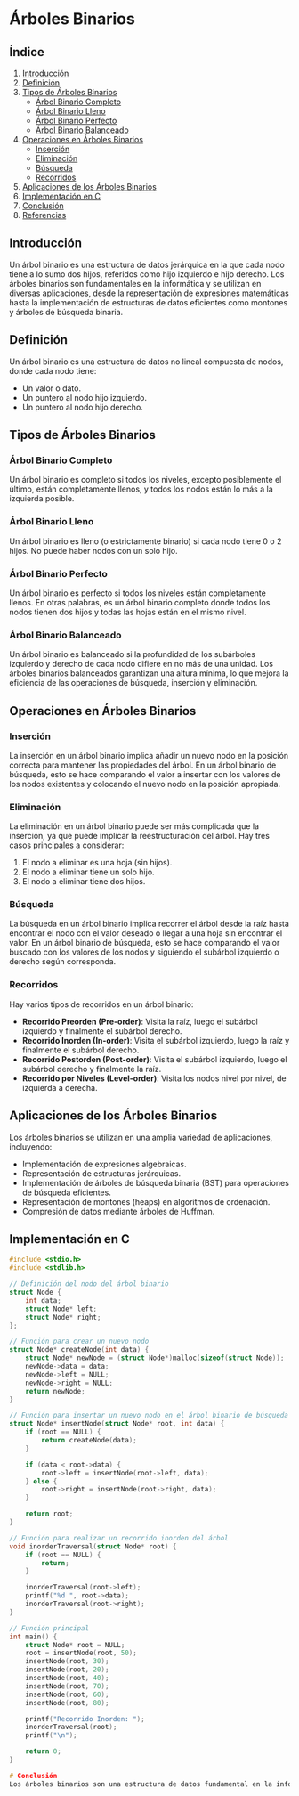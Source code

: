 # Árboles Binarios

## Índice

1. [Introducción](#introducción)
2. [Definición](#definición)
3. [Tipos de Árboles Binarios](#tipos-de-árboles-binarios)
    - [Árbol Binario Completo](#árbol-binario-completo)
    - [Árbol Binario Lleno](#árbol-binario-lleno)
    - [Árbol Binario Perfecto](#árbol-binario-perfecto)
    - [Árbol Binario Balanceado](#árbol-binario-balanceado)
4. [Operaciones en Árboles Binarios](#operaciones-en-árboles-binarios)
    - [Inserción](#inserción)
    - [Eliminación](#eliminación)
    - [Búsqueda](#búsqueda)
    - [Recorridos](#recorridos)
5. [Aplicaciones de los Árboles Binarios](#aplicaciones-de-los-árboles-binarios)
6. [Implementación en C](#implementación-en-c)
7. [Conclusión](#conclusión)
8. [Referencias](#referencias)

## Introducción

Un árbol binario es una estructura de datos jerárquica en la que cada nodo tiene a lo sumo dos hijos, referidos como hijo izquierdo e hijo derecho. Los árboles binarios son fundamentales en la informática y se utilizan en diversas aplicaciones, desde la representación de expresiones matemáticas hasta la implementación de estructuras de datos eficientes como montones y árboles de búsqueda binaria.

## Definición

Un árbol binario es una estructura de datos no lineal compuesta de nodos, donde cada nodo tiene:
- Un valor o dato.
- Un puntero al nodo hijo izquierdo.
- Un puntero al nodo hijo derecho.

## Tipos de Árboles Binarios

### Árbol Binario Completo

Un árbol binario es completo si todos los niveles, excepto posiblemente el último, están completamente llenos, y todos los nodos están lo más a la izquierda posible.

### Árbol Binario Lleno

Un árbol binario es lleno (o estrictamente binario) si cada nodo tiene 0 o 2 hijos. No puede haber nodos con un solo hijo.

### Árbol Binario Perfecto

Un árbol binario es perfecto si todos los niveles están completamente llenos. En otras palabras, es un árbol binario completo donde todos los nodos tienen dos hijos y todas las hojas están en el mismo nivel.

### Árbol Binario Balanceado

Un árbol binario es balanceado si la profundidad de los subárboles izquierdo y derecho de cada nodo difiere en no más de una unidad. Los árboles binarios balanceados garantizan una altura mínima, lo que mejora la eficiencia de las operaciones de búsqueda, inserción y eliminación.

## Operaciones en Árboles Binarios

### Inserción

La inserción en un árbol binario implica añadir un nuevo nodo en la posición correcta para mantener las propiedades del árbol. En un árbol binario de búsqueda, esto se hace comparando el valor a insertar con los valores de los nodos existentes y colocando el nuevo nodo en la posición apropiada.

### Eliminación

La eliminación en un árbol binario puede ser más complicada que la inserción, ya que puede implicar la reestructuración del árbol. Hay tres casos principales a considerar:
1. El nodo a eliminar es una hoja (sin hijos).
2. El nodo a eliminar tiene un solo hijo.
3. El nodo a eliminar tiene dos hijos.

### Búsqueda

La búsqueda en un árbol binario implica recorrer el árbol desde la raíz hasta encontrar el nodo con el valor deseado o llegar a una hoja sin encontrar el valor. En un árbol binario de búsqueda, esto se hace comparando el valor buscado con los valores de los nodos y siguiendo el subárbol izquierdo o derecho según corresponda.

### Recorridos

Hay varios tipos de recorridos en un árbol binario:
- **Recorrido Preorden (Pre-order)**: Visita la raíz, luego el subárbol izquierdo y finalmente el subárbol derecho.
- **Recorrido Inorden (In-order)**: Visita el subárbol izquierdo, luego la raíz y finalmente el subárbol derecho.
- **Recorrido Postorden (Post-order)**: Visita el subárbol izquierdo, luego el subárbol derecho y finalmente la raíz.
- **Recorrido por Niveles (Level-order)**: Visita los nodos nivel por nivel, de izquierda a derecha.

## Aplicaciones de los Árboles Binarios

Los árboles binarios se utilizan en una amplia variedad de aplicaciones, incluyendo:
- Implementación de expresiones algebraicas.
- Representación de estructuras jerárquicas.
- Implementación de árboles de búsqueda binaria (BST) para operaciones de búsqueda eficientes.
- Representación de montones (heaps) en algoritmos de ordenación.
- Compresión de datos mediante árboles de Huffman.

## Implementación en C

```c
#include <stdio.h>
#include <stdlib.h>

// Definición del nodo del árbol binario
struct Node {
    int data;
    struct Node* left;
    struct Node* right;
};

// Función para crear un nuevo nodo
struct Node* createNode(int data) {
    struct Node* newNode = (struct Node*)malloc(sizeof(struct Node));
    newNode->data = data;
    newNode->left = NULL;
    newNode->right = NULL;
    return newNode;
}

// Función para insertar un nuevo nodo en el árbol binario de búsqueda
struct Node* insertNode(struct Node* root, int data) {
    if (root == NULL) {
        return createNode(data);
    }

    if (data < root->data) {
        root->left = insertNode(root->left, data);
    } else {
        root->right = insertNode(root->right, data);
    }

    return root;
}

// Función para realizar un recorrido inorden del árbol
void inorderTraversal(struct Node* root) {
    if (root == NULL) {
        return;
    }

    inorderTraversal(root->left);
    printf("%d ", root->data);
    inorderTraversal(root->right);
}

// Función principal
int main() {
    struct Node* root = NULL;
    root = insertNode(root, 50);
    insertNode(root, 30);
    insertNode(root, 20);
    insertNode(root, 40);
    insertNode(root, 70);
    insertNode(root, 60);
    insertNode(root, 80);

    printf("Recorrido Inorden: ");
    inorderTraversal(root);
    printf("\n");

    return 0;
}

# Conclusión
Los árboles binarios son una estructura de datos fundamental en la informática, con aplicaciones que van desde la representación de datos jerárquicos hasta la implementación de algoritmos de búsqueda y ordenación eficientes. Comprender sus propiedades y operaciones básicas es esencial para cualquier programador o científico de datos.
